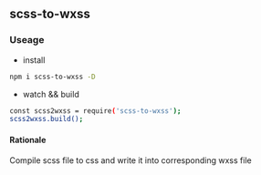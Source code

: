 ## scss-to-wxss

### Useage

- install

```bash
npm i scss-to-wxss -D
```

- watch && build

```bash
const scss2wxss = require('scss-to-wxss');
scss2wxss.build();
```

#### Rationale

Compile scss file to css and write it into corresponding wxss file
